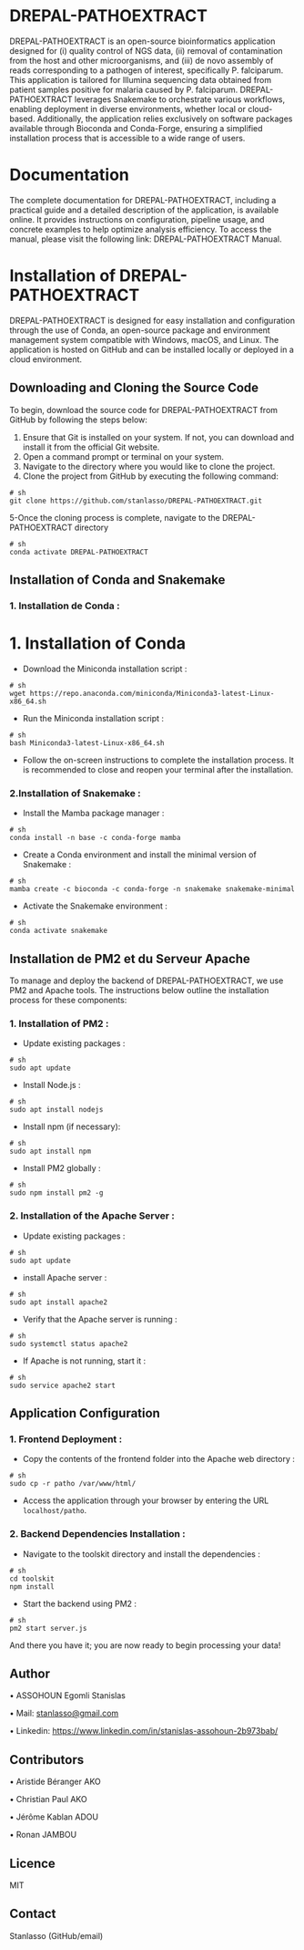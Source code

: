

# DREPAL-PATHOEXTRACT
DREPAL-PATHOEXTRACT is an open-source bioinformatics application designed for (i) quality control of NGS data, (ii) removal of contamination from the host and other microorganisms, and (iii) de novo assembly of reads corresponding to a pathogen of interest, specifically P. falciparum. This application is tailored for Illumina sequencing data obtained from patient samples positive for malaria caused by P. falciparum.
DREPAL-PATHOEXTRACT leverages Snakemake to orchestrate various workflows, enabling deployment in diverse environments, whether local or cloud-based. Additionally, the application relies exclusively on software packages available through Bioconda and Conda-Forge, ensuring a simplified installation process that is accessible to a wide range of users.


# Documentation
The complete documentation for DREPAL-PATHOEXTRACT, including a practical guide and a detailed description of the application, is available online. It provides instructions on configuration, pipeline usage, and concrete examples to help optimize analysis efficiency. To access the manual, please visit the following link: DREPAL-PATHOEXTRACT Manual.

# Installation of DREPAL-PATHOEXTRACT
DREPAL-PATHOEXTRACT is designed for easy installation and configuration through the use of Conda, an open-source package and environment management system compatible with Windows, macOS, and Linux. The application is hosted on GitHub and can be installed locally or deployed in a cloud environment.

## Downloading and Cloning the Source Code
To begin, download the source code for DREPAL-PATHOEXTRACT from GitHub by following the steps below:
1.	Ensure that Git is installed on your system. If not, you can download and install it from the official Git website.
2.	Open a command prompt or terminal on your system.
3.	Navigate to the directory where you would like to clone the project.
4.	Clone the project from GitHub by executing the following command:


```
# sh
git clone https://github.com/stanlasso/DREPAL-PATHOEXTRACT.git
```

5-Once the cloning process is complete, navigate to the DREPAL-PATHOEXTRACT directory

```
# sh
conda activate DREPAL-PATHOEXTRACT
```

## Installation of Conda and Snakemake

### 1. Installation de Conda :

# 1.	Installation of Conda
- Download the Miniconda installation script : 

```
# sh
wget https://repo.anaconda.com/miniconda/Miniconda3-latest-Linux-x86_64.sh
```

- Run the Miniconda installation script :

```
# sh
bash Miniconda3-latest-Linux-x86_64.sh
```

- Follow the on-screen instructions to complete the installation process. It is recommended to close and reopen your terminal after the installation.

### 2.Installation of Snakemake :

- Install the Mamba package manager :

```
# sh
conda install -n base -c conda-forge mamba
```

- Create a Conda environment and install the minimal version of Snakemake :

```
# sh
mamba create -c bioconda -c conda-forge -n snakemake snakemake-minimal
```

- Activate the Snakemake environment :

```
# sh
conda activate snakemake
```

## Installation de PM2 et du Serveur Apache
To manage and deploy the backend of DREPAL-PATHOEXTRACT, we use PM2 and Apache tools. The instructions below outline the installation process for these components:

### 1. Installation of PM2 :

-  Update existing packages :
```
# sh
sudo apt update
```

- Install Node.js :

```
# sh
sudo apt install nodejs
```

- Install npm (if necessary):
```
# sh
sudo apt install npm
```
- Install PM2 globally :
```
# sh
sudo npm install pm2 -g
```
### 2. Installation of the Apache Server :

- Update existing packages :

```
# sh
sudo apt update
```

- install Apache server :

```
# sh
sudo apt install apache2
```

- Verify that the Apache server is running :
```
# sh
sudo systemctl status apache2
```

- 	If Apache is not running, start it :
```
# sh
sudo service apache2 start
```

## Application Configuration

### 1. Frontend Deployment :

- Copy the contents of the frontend folder into the Apache web directory :
```
# sh
sudo cp -r patho /var/www/html/
```

- Access the application through your browser by entering the URL `localhost/patho`.
### 2.	Backend Dependencies Installation :

- Navigate to the toolskit directory and install the dependencies :
```
# sh
cd toolskit
npm install
```

- Start the backend using PM2 :
```
# sh
pm2 start server.js
```

And there you have it; you are now ready to begin processing your data!


## Author
•	ASSOHOUN Egomli Stanislas

•	Mail: stanlasso@gmail.com

•	Linkedin: https://www.linkedin.com/in/stanislas-assohoun-2b973bab/

## Contributors 
•	Aristide Béranger AKO

•	Christian Paul AKO

•	Jérôme Kablan ADOU

•	Ronan JAMBOU

## Licence
MIT

## Contact
Stanlasso (GitHub/email)
